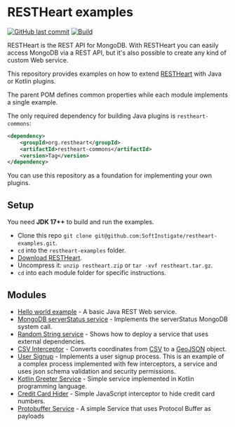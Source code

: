 # RESTHeart examples

[![GitHub last commit](https://img.shields.io/github/last-commit/softinstigate/restheart-examples)](https://github.com/SoftInstigate/restheart-examples/commits/master)
[![Build](https://github.com/SoftInstigate/restheart-examples/workflows/Build/badge.svg)](https://github.com/SoftInstigate/restheart-examples/actions?query=workflow%3A%22Build%22)

RESTHeart is the REST API for MongoDB. With RESTHeart you can easily access MongoDB via a REST API, but it's also possible to create any kind of custom Web service.

This repository provides examples on how to extend [RESTHeart](https://github.com/SoftInstigate/restheart) with Java or Kotlin plugins.

The parent POM defines common properties while each module implements a single example.

The only required dependency for building Java plugins is `restheart-commons`:

```xml
<dependency>
    <groupId>org.restheart</groupId>
    <artifactId>restheart-commons</artifactId>
    <version>Tag</version>
</dependency>
```

You can use this repository as a foundation for implementing your own plugins.


## Setup

You need **JDK 17++** to build and run the examples.

-   Clone this repo `git clone git@github.com:SoftInstigate/restheart-examples.git`.
-   `cd` into the `restheart-examples` folder.
-   [Download RESTHeart](https://github.com/SoftInstigate/restheart/releases/).
-   Uncompress it: `unzip restheart.zip` or `tar -xvf restheart.tar.gz`.
-   `cd` into each module folder for specific instructions.

## Modules

 - [Hello world example](bytes-array-service/README.md) - A basic Java REST Web service.
 - [MongoDB serverStatus service](mongo-status-service/README.md) - Implements the serverStatus MongoDB system call.
 - [Random String service](random-string-service/README.md) - Shows how to deploy a service that uses external dependencies.
 - [CSV Interceptor](csv-interceptor/README.md) - Converts coordinates from [CSV](https://en.wikipedia.org/wiki/Comma-separated_values) to a [GeoJSON](https://geojson.org) object.
 - [User Signup](user-signup/README.md) - Implements a user signup process. This is an example of a complex process implemented with few interceptors, a service and uses json schema validation and security permissions.
 - [Kotlin Greeter Service](kotlin-greeter-service/README.md) - Simple service implemented in Kotlin programming language.
 - [Credit Card Hider](credit-card-hider/README.md) - Simple JavaScript interceptor to hide credit card numbers.
 - [Protobuffer Service](protobuffer-service/README.md) - A simple Service that uses Protocol Buffer as payloads
